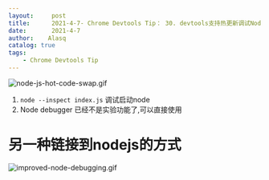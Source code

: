 ```yaml
---
layout:     post
title:      2021-4-7- Chrome Devtools Tip： 30. devtools支持热更新调试Nodejs
date:       2021-4-7
author:    Alasq
catalog: true
tags:
    - Chrome Devtools Tip
---
```


![node-js-hot-code-swap.gif](https://upload-images.jianshu.io/upload_images/8156292-2bebd4c7dccc92ee.gif?imageMogr2/auto-orient/strip)
1. `node --inspect index.js` 调试启动node
2. Node debugger 已经不是实验功能了,可以直接使用

# 另一种链接到nodejs的方式
![improved-node-debugging.gif](https://upload-images.jianshu.io/upload_images/8156292-575d26b4b49712c2.gif?imageMogr2/auto-orient/strip)
